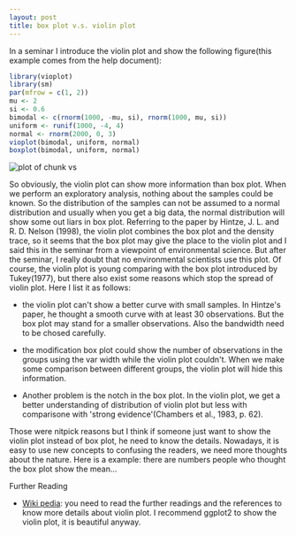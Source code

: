 ```yaml
---
layout: post
title: box plot v.s. violin plot
---
```


In a seminar I introduce the violin plot and show the following figure(this example comes from the help document):



```r
library(vioplot)
library(sm)
par(mfrow = c(1, 2))
mu <- 2
si <- 0.6
bimodal <- c(rnorm(1000, -mu, si), rnorm(1000, mu, si))
uniform <- runif(1000, -4, 4)
normal <- rnorm(2000, 0, 3)
vioplot(bimodal, uniform, normal)
boxplot(bimodal, uniform, normal)
```

![plot of chunk vs](http://yufree.github.io/blog/figure/vs.png) 


So obviously, the violin plot can show more information than box plot. When we perform an exploratory analysis, nothing about the samples could be known. So the distribution of the samples can not be assumed to a normal distribution and usually when you get a big data, the normal distribution will show some out liars in box plot. Referring to the paper by Hintze, J. L. and R. D. Nelson (1998), the violin plot combines the box plot and the density trace, so it seems that the box plot may give the place to the violin plot and I said this in the seminar from a viewpoint of environmental science. But after the seminar, I really doubt that no environmental scientists use this plot. Of course, the violin plot is young comparing with the box plot introduced by Tukey(1977), but there also exist some reasons which stop the spread of violin plot. Here I list it as follows:

- the violin plot can't show a better curve with small samples. In Hintze's paper, he thought a smooth curve with at least 30 observations. But the box plot may stand for a smaller observations. Also the bandwidth need to be chosed carefully.

- the modification box plot could show the number of observations in the groups using the var width while the violin plot couldn't. When we make some comparison between different groups, the violin plot will hide this information.

- Another problem is the notch in the box plot. In the violin plot, we get a better understanding of distribution of violin plot but less with comparisone with 'strong evidence'(Chambers et al., 1983, p. 62).

Those were nitpick reasons but I think if someone just want to show the violin plot instead of box plot, he need to know the details. Nowadays, it is easy to use new concepts to confusing the readers, we need more thoughts about the nature. Here is a example: there are numbers people who thought the box plot show the mean...

Further Reading

- [Wiki pedia](http://en.wikipedia.org/wiki/Violin_plot): you need to read the further readings and the references to know more details about violin plot. I recommend ggplot2 to show the violin plot, it is beautiful anyway.
